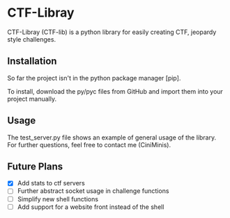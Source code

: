# CTF-Libray
CTF-Libray (CTF-lib) is a python library for easily creating CTF, jeopardy style challenges.

## Installation
So far the project isn't in the python package manager [pip].

To install, download the py/pyc files from GitHub and import them into your project manually.

## Usage
The test_server.py file shows an example of general usage of the library.
For further questions, feel free to contact me (CiniMinis).

## Future Plans
 - [x] Add stats to ctf servers
 - [ ] Further abstract socket usage in challenge functions
 - [ ] Simplify new shell functions
 - [ ] Add support for a website front instead of the shell
